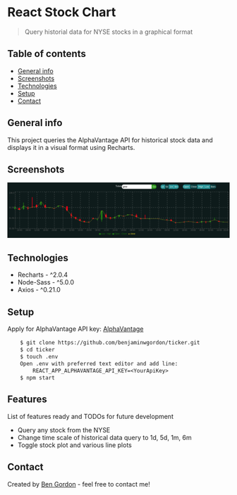 # React Stock Chart
> Query historial data for NYSE stocks in a graphical format

## Table of contents
* [General info](#general-info)
* [Screenshots](#screenshots)
* [Technologies](#technologies)
* [Setup](#setup)
* [Contact](#contact)

## General info
This project queries the AlphaVantage API for historical stock data and displays it in a visual format using Recharts.

## Screenshots
![Example screenshot](./ticker.png)

## Technologies
* Recharts - ^2.0.4
* Node-Sass - ^5.0.0
* Axios - ^0.21.0

## Setup
Apply for AlphaVantage API key: [AlphaVantage](https://www.alphavantage.co/support/#api-key)
```
    $ git clone https://github.com/benjaminwgordon/ticker.git
    $ cd ticker
    $ touch .env
    Open .env with preferred text editor and add line:
        REACT_APP_ALPHAVANTAGE_API_KEY=<YourApiKey>
    $ npm start
```

## Features
List of features ready and TODOs for future development
* Query any stock from the NYSE
* Change time scale of historical data query to 1d, 5d, 1m, 6m
* Toggle stock plot and various line plots

## Contact
Created by [Ben Gordon](https://benjaminwgordon.github.io/portfolio/) - feel free to contact me!